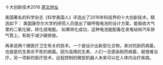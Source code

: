 十大创新技术2016
[原文地址](https://m.igetget.com/share/audio/aid/JT6Z3McbG5vfdyn0xFNB?from=singlemessage&isappinstalled=1)

美国著名的科学杂志《科学美国人》评选出了2016年科技界的十大创新技术。精选如下：
美国康奈尔大学的研究人员提出了碳呼吸电池的设计方案，能吸收大气里的二氧化碳，转化成电能。
如果转化成功，这种电池能配备在发电站和汽车排气管上，有助于减少碳排放。

再来说两个跟医疗卫生有关的技术。一个是设计出新型化合物，来对抗耐药病菌，也就是抗生素杀不死的病菌。因为滥用抗生素，人们一旦感染耐药病菌，就很难治疗。另一项新的医疗技术，远程控制的微型机器人未来可以在人体内治疗疾病。